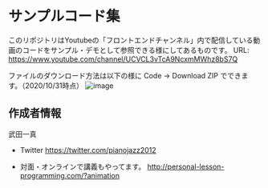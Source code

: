 # サンプルコード集

このリポジトリはYoutubeの「フロントエンドチャンネル」内で配信している動画のコードをサンプル・デモとして参照できる様にしてあるものです。
URL: https://www.youtube.com/channel/UCVCL3vTcA9NcxmMWhz8bS7Q

ファイルのダウンロード方法は以下の様に
Code → Download ZIP
でできます。（2020/10/31時点）
![image](https://user-images.githubusercontent.com/26203206/97776991-2d1cfa80-1bb0-11eb-8ee4-70fb2de802d5.jpg)


## 作成者情報
武田一真

- Twitter
https://twitter.com/pianojazz2012

- 対面・オンラインで講義もやってます。
http://personal-lesson-programming.com/?animation
